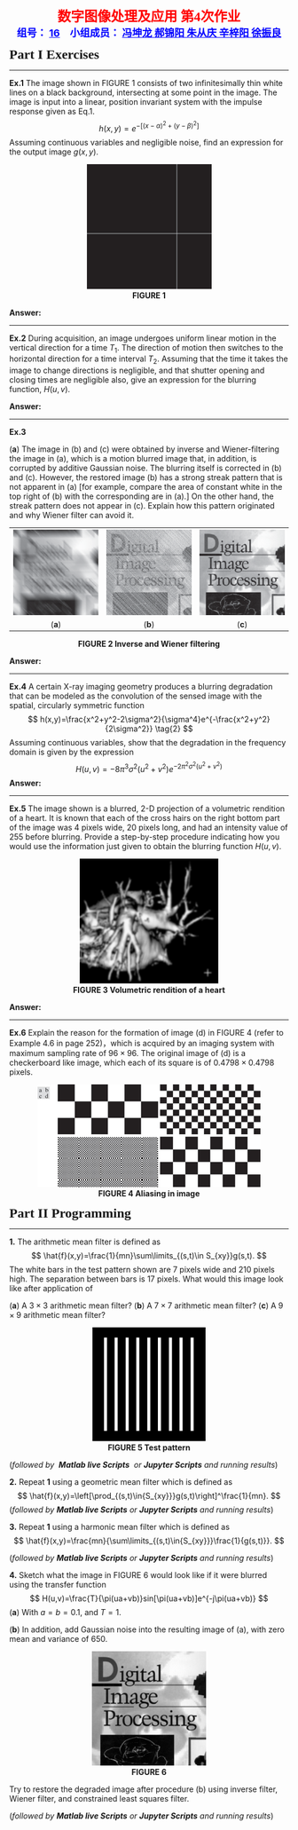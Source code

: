 <center><font face="微软雅黑" size=5 color=red><b>数字图像处理及应用 第4次作业</b></font></center>

<center><font face=“微软雅黑" size=4 color = blue><b>组号： <u>16</u>&emsp;小组成员： <u>冯坤龙 郝锦阳 朱从庆 辛梓阳 徐振良</u></b></font></center>



<font face = "微软雅黑" size= 5><b>Part I Exercises</b></font>

***

**Ex.1** The image shown in FIGURE 1 consists of two infinitesimally thin white lines on a black background, intersecting at some point in the image. The image is input into a linear, position invariant system with the impulse response given as Eq.1.
$$
h(x,y)=e^{-[(x-\alpha)^2+(y-\beta)^2]} \tag{1}
$$
Assuming continuous variables and negligible noise, find an expression for the output image $g(x,y)$. 

<div align=center><img src="./images/FigP0523.png" alt="FigP0523" style="zoom:100%;"></div>

<div align=center><b>FIGURE 1</b></div>

**Answer:**









***

**Ex.2** During acquisition, an image undergoes uniform linear motion in the vertical direction for a time $T_1$. The direction of motion then switches to the horizontal direction for a time interval $T_2$. Assuming that the time it takes the image to change directions is negligible, and that shutter opening and closing times are negligible also, give an expression for the blurring function, $H(u,v)$.

**Answer:**









***

**Ex.3** 

(**a**) The image in (b) and (c) were obtained by inverse and Wiener-filtering the image in (a), which is a motion blurred image that, in addition, is corrupted by additive Gaussian noise. The blurring itself is corrected in (b) and (c). However, the restored image (b) has a strong streak pattern that is not apparent in (a) [for example, compare the area of constant white in the top right of (b) with the corresponding are in (a).] On the other hand, the streak pattern does not appear in (c). Explain how this pattern originated and why Wiener filter can avoid it.

<table frame=void rules=none>
<tr>
    <td style="border:none;"><div align=center><img src="./images/Fig0529(g).png" alt="Fig0529(g)" style="zoom:100%;"></div></td>
    <td style="border:none;"><div align=center><img src="./images/Fig0529(h).png" alt="Fig0529(h)" style="zoom:100%;"></div></td>
    <td style="border:none; border-collapse:collapse;"><div align=center><img src="./images/Fig0529(i).png" alt="Fig0529(i)" style="zoom:100%;"></div></td>
</tr>
<tr>
    <td style="border: none;"><div align=center>(<b>a</b>)</div></td>
    <td style="border: none;"><div align=center>(<b>b</b>)</div></td>
    <td style="border: none;"><div align=center>(<b>c</b>)</div></td>  
</tr>
</table>

<div align=center><b>FIGURE 2 Inverse and Wiener filtering</b></div>

**Answer:**











***

**Ex.4** A certain X-ray imaging geometry produces a blurring degradation that can be modeled as the convolution of the sensed image with the spatial, circularly symmetric function
$$
h(x,y)=\frac{x^2+y^2-2\sigma^2}{\sigma^4}e^{-\frac{x^2+y^2}{2\sigma^2}} \tag{2}
$$
Assuming continuous variables, show that the degradation in the frequency domain is given by the expression
$$
H(u,v)=-8\pi^3\sigma^2(u^2+v^2)e^{-2\pi^2\sigma^2(u^2+v^2)} \tag{3}
$$
**Answer:**











***

**Ex.5** The image shown is a blurred, 2-D projection of a volumetric rendition of a heart. It is known that each of the cross hairs on the right bottom part of the image was 4 pixels wide, 20 pixels long, and had an intensity value of 255 before blurring. Provide a step-by-step procedure indicating how you would use the information just given to obtain the blurring function $H(u,v)$.

<div align=center><img src="./images/FigP0520.png" alt="FigP0520" style="zoom:40%;"></div>

<div align=center><b>FIGURE 3 Volumetric rendition of a heart</b></div>





**Answer:**











***

**Ex.6** Explain the reason for the formation of image (d) in FIGURE 4 (refer to Example 4.6 in page 252)，which is acquired by an imaging system with maximum sampling rate of $96\times 96$. The original image of (d) is a checkerboard like image, which each of its square is of $0.4798\times 0.4798$ pixels.

<div align=center><img src="./images/Fig0416.png" alt="Fig0416" style="zoom:100%;"></div>


<div align=center><b>FIGURE 4 Aliasing in image</b></div>







<div STYLE="page-break-after: always;"></div>

<font face = "微软雅黑"  size= 5><b>Part II Programming</b></font>

***

**1.** The arithmetic mean filter is defined as
$$
\hat{f}(x,y)=\frac{1}{mn}\sum\limits_{(s,t)\in S_{xy}}g(s,t).
$$
The white bars in the test pattern shown are 7 pixels wide and 210 pixels high. The separation between bars is 17 pixels. What would this image look like after application of

(**a**) A $3\times 3$ arithmetic mean filter?
(**b**) A $7\times 7$ arithmetic mean filter?
(**c**) A $9\times 9$ arithmetic mean filter? 

<div align=center><img src="./images/FigP0501.png" alt="FigP0501" style="zoom:80%;"></div>

<div align=center><b>FIGURE 5 Test pattern</b></div>

(*followed by  **Matlab live Scripts**  or **Jupyter Scripts** and running results*)

**2.**   Repeat **1** using a geometric mean filter which is defined as 
$$
\hat{f}(x,y)=\left[\prod_{(s,t)\in{S_{xy}}}g(s,t)\right]^\frac{1}{mn}.
$$
(*followed by **Matlab live Scripts** or **Jupyter Scripts** and running results*)

**3.**   Repeat **1** using a harmonic mean filter which is defined as 
$$
\hat{f}(x,y)=\frac{mn}{\sum\limits_{(s,t)\in{S_{xy}}}\frac{1}{g(s,t)}}.
$$

(*followed by **Matlab live Scripts** or **Jupyter Scripts** and running results*)

**4.**  Sketch what the image in FIGURE 6 would look like if it were blurred using the transfer function
$$
H(u,v)=\frac{T}{\pi(ua+vb)}sin[\pi(ua+vb)]e^{-j\pi(ua+vb)}
$$
(**a**) With $a=b=0.1$, and $T=1$.

(**b**) In addition, add Gaussian noise into the resulting image of (a), with zero mean and variance of 650.

<center class="half"><img src="./images/Fig0526(a).png" alt="Fig0526(a)" style="zoom:30%"></center>

<div align=center><b>FIGURE 6</b></div>

Try to restore the degraded image after procedure (b) using inverse filter, Wiener filter, and constrained least squares filter.

(*followed by  **Matlab live Scripts**  or **Jupyter Scripts** and running results*)

